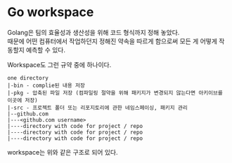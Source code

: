 # Go workspace 

Golang은 팀의 효율성과 생산성을 위해 코드 형식까지 정해 놓았다.  
때문에 어떤 컴퓨터에서 작업하던지 정해진 약속을 따르게 함으로써 모든 게 어떻게 작동할지 예측할 수 있다.  

Workspace도 그런 규약 중에 하나이다.   
```
one directory  
|-bin - complie된 내용 저장 
|-pkg - 압축된 파일 저장 (컴파일링 절약을 위해 패키지가 변경되지 않는다면 아키이브를 이곳에 저장)
|-src - 프로젝트 폴더 또는 리포지토리에 관한 네임스페이싱, 패키지 관리  
|--github.com  
|---<github.com username>  
|----directory with code for project / repo  
|----directory with code for project / repo  
|----directory with code for project / repo  
```
workspace는 위와 같은 구조로 되어 있다. 
